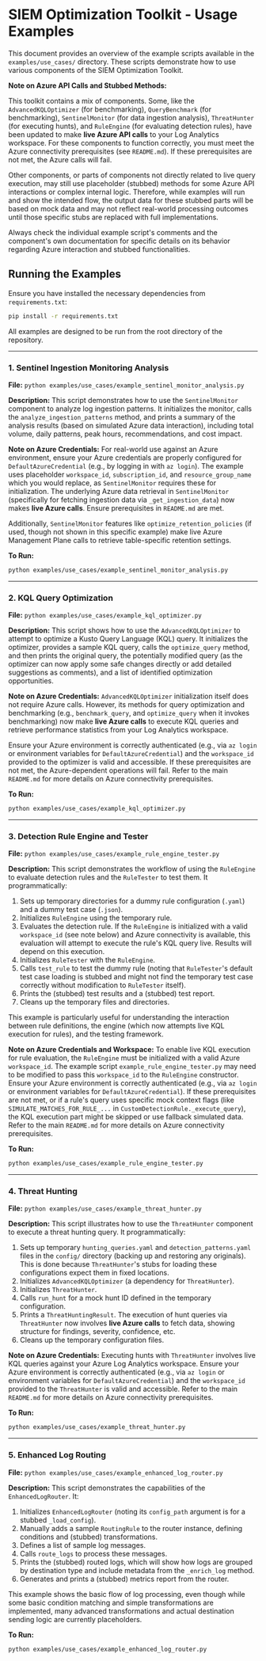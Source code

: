 # SIEM Optimization Toolkit - Usage Examples

This document provides an overview of the example scripts available in the `examples/use_cases/` directory. These scripts demonstrate how to use various components of the SIEM Optimization Toolkit.

**Note on Azure API Calls and Stubbed Methods:**

This toolkit contains a mix of components. Some, like the `AdvancedKQLOptimizer` (for benchmarking), `QueryBenchmark` (for benchmarking), `SentinelMonitor` (for data ingestion analysis), `ThreatHunter` (for executing hunts), and `RuleEngine` (for evaluating detection rules), have been updated to make **live Azure API calls** to your Log Analytics workspace. For these components to function correctly, you must meet the Azure connectivity prerequisites (see `README.md`). If these prerequisites are not met, the Azure calls will fail.

Other components, or parts of components not directly related to live query execution, may still use placeholder (stubbed) methods for some Azure API interactions or complex internal logic. Therefore, while examples will run and show the intended flow, the output data for these stubbed parts will be based on mock data and may not reflect real-world processing outcomes until those specific stubs are replaced with full implementations.

Always check the individual example script's comments and the component's own documentation for specific details on its behavior regarding Azure interaction and stubbed functionalities.

## Running the Examples

Ensure you have installed the necessary dependencies from `requirements.txt`:
```bash
pip install -r requirements.txt
```
All examples are designed to be run from the root directory of the repository.

---

### 1. Sentinel Ingestion Monitoring Analysis

**File:** `python examples/use_cases/example_sentinel_monitor_analysis.py`

**Description:**
This script demonstrates how to use the `SentinelMonitor` component to analyze log ingestion patterns. It initializes the monitor, calls the `analyze_ingestion_patterns` method, and prints a summary of the analysis results (based on simulated Azure data interaction), including total volume, daily patterns, peak hours, recommendations, and cost impact.

**Note on Azure Credentials:**
For real-world use against an Azure environment, ensure your Azure credentials are properly configured for `DefaultAzureCredential` (e.g., by logging in with `az login`). The example uses placeholder `workspace_id`, `subscription_id`, and `resource_group_name` which you would replace, as `SentinelMonitor` requires these for initialization. The underlying Azure data retrieval in `SentinelMonitor` (specifically for fetching ingestion data via `_get_ingestion_data`) now makes **live Azure calls**. Ensure prerequisites in `README.md` are met.

Additionally, `SentinelMonitor` features like `optimize_retention_policies` (if used, though not shown in this specific example) make live Azure Management Plane calls to retrieve table-specific retention settings.

**To Run:**
```bash
python examples/use_cases/example_sentinel_monitor_analysis.py
```

---

### 2. KQL Query Optimization

**File:** `python examples/use_cases/example_kql_optimizer.py`

**Description:**
This script shows how to use the `AdvancedKQLOptimizer` to attempt to optimize a Kusto Query Language (KQL) query. It initializes the optimizer, provides a sample KQL query, calls the `optimize_query` method, and then prints the original query, the potentially modified query (as the optimizer can now apply some safe changes directly or add detailed suggestions as comments), and a list of identified optimization opportunities.

**Note on Azure Credentials:**
`AdvancedKQLOptimizer` initialization itself does not require Azure calls. However, its methods for query optimization and benchmarking (e.g., `benchmark_query`, and `optimize_query` when it invokes benchmarking) now make **live Azure calls** to execute KQL queries and retrieve performance statistics from your Log Analytics workspace.

Ensure your Azure environment is correctly authenticated (e.g., via `az login` or environment variables for `DefaultAzureCredential`) and the `workspace_id` provided to the optimizer is valid and accessible. If these prerequisites are not met, the Azure-dependent operations will fail. Refer to the main `README.md` for more details on Azure connectivity prerequisites.

**To Run:**
```bash
python examples/use_cases/example_kql_optimizer.py
```

---

### 3. Detection Rule Engine and Tester

**File:** `python examples/use_cases/example_rule_engine_tester.py`

**Description:**
This script demonstrates the workflow of using the `RuleEngine` to evaluate detection rules and the `RuleTester` to test them.
It programmatically:
1. Sets up temporary directories for a dummy rule configuration (`.yaml`) and a dummy test case (`.json`).
2. Initializes `RuleEngine` using the temporary rule.
3. Evaluates the detection rule. If the `RuleEngine` is initialized with a valid `workspace_id` (see note below) and Azure connectivity is available, this evaluation will attempt to execute the rule's KQL query live. Results will depend on this execution.
4. Initializes `RuleTester` with the `RuleEngine`.
5. Calls `test_rule` to test the dummy rule (noting that `RuleTester`'s default test case loading is stubbed and might not find the temporary test case correctly without modification to `RuleTester` itself).
6. Prints the (stubbed) test results and a (stubbed) test report.
7. Cleans up the temporary files and directories.

This example is particularly useful for understanding the interaction between rule definitions, the engine (which now attempts live KQL execution for rules), and the testing framework.

**Note on Azure Credentials and Workspace:**
To enable live KQL execution for rule evaluation, the `RuleEngine` must be initialized with a valid Azure `workspace_id`. The example script `example_rule_engine_tester.py` may need to be modified to pass this `workspace_id` to the `RuleEngine` constructor. Ensure your Azure environment is correctly authenticated (e.g., via `az login` or environment variables for `DefaultAzureCredential`). If these prerequisites are not met, or if a rule's query uses specific mock context flags (like `SIMULATE_MATCHES_FOR_RULE_...` in `CustomDetectionRule._execute_query`), the KQL execution part might be skipped or use fallback simulated data. Refer to the main `README.md` for more details on Azure connectivity prerequisites.

**To Run:**
```bash
python examples/use_cases/example_rule_engine_tester.py
```

---

### 4. Threat Hunting

**File:** `python examples/use_cases/example_threat_hunter.py`

**Description:**
This script illustrates how to use the `ThreatHunter` component to execute a threat hunting query.
It programmatically:
1. Sets up temporary `hunting_queries.yaml` and `detection_patterns.yaml` files in the `config/` directory (backing up and restoring any originals). This is done because `ThreatHunter`'s stubs for loading these configurations expect them in fixed locations.
2. Initializes `AdvancedKQLOptimizer` (a dependency for `ThreatHunter`).
3. Initializes `ThreatHunter`.
4. Calls `run_hunt` for a mock hunt ID defined in the temporary configuration.
5. Prints a `ThreatHuntingResult`. The execution of hunt queries via `ThreatHunter` now involves **live Azure calls** to fetch data, showing structure for findings, severity, confidence, etc.
6. Cleans up the temporary configuration files.

**Note on Azure Credentials:**
Executing hunts with `ThreatHunter` involves live KQL queries against your Azure Log Analytics workspace. Ensure your Azure environment is correctly authenticated (e.g., via `az login` or environment variables for `DefaultAzureCredential`) and the `workspace_id` provided to the `ThreatHunter` is valid and accessible. Refer to the main `README.md` for more details on Azure connectivity prerequisites.

**To Run:**
```bash
python examples/use_cases/example_threat_hunter.py
```

---

### 5. Enhanced Log Routing

**File:** `python examples/use_cases/example_enhanced_log_router.py`

**Description:**
This script demonstrates the capabilities of the `EnhancedLogRouter`.
It:
1. Initializes `EnhancedLogRouter` (noting its `config_path` argument is for a stubbed `_load_config`).
2. Manually adds a sample `RoutingRule` to the router instance, defining conditions and (stubbed) transformations.
3. Defines a list of sample log messages.
4. Calls `route_logs` to process these messages.
5. Prints the (stubbed) routed logs, which will show how logs are grouped by destination type and include metadata from the `_enrich_log` method.
6. Generates and prints a (stubbed) metrics report from the router.

This example shows the basic flow of log processing, even though while some basic condition matching and simple transformations are implemented, many advanced transformations and actual destination sending logic are currently placeholders.

**To Run:**
```bash
python examples/use_cases/example_enhanced_log_router.py
```

